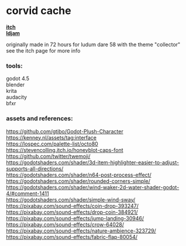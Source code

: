 # corvid cache
**[itch](https://xhg.itch.io/ld58)**  
**[ldjam](https://ldjam.com/events/ludum-dare/58/corvid-cache/)**  

originally made in 72 hours for ludum dare 58 with the theme "collector"  
see the itch page for more info

### tools:
godot 4.5  
blender  
krita  
audacity  
bfxr  


### assets and references:
https://github.com/gtibo/Godot-Plush-Character  
https://kenney.nl/assets/tag:interface  
https://lospec.com/palette-list/octo80  
https://stevencolling.itch.io/honeyblot-caps-font  
https://github.com/twitter/twemoji/  
https://godotshaders.com/shader/3d-item-highlighter-easier-to-adjust-supports-all-directions/  
https://godotshaders.com/shader/n64-post-process-effect/  
https://godotshaders.com/shader/rounded-corners-simple/  
https://godotshaders.com/shader/wind-waker-2d-water-shader-godot-4/#comment-1411  
https://godotshaders.com/shader/simple-wind-sway/  
https://pixabay.com/sound-effects/coin-drop-393247/  
https://pixabay.com/sound-effects/drop-coin-384921/  
https://pixabay.com/sound-effects/jump-landing-30946/  
https://pixabay.com/sound-effects/crow-64028/  
https://pixabay.com/sound-effects/nature-ambience-323729/  
https://pixabay.com/sound-effects/fabric-flap-80054/  
